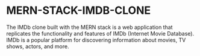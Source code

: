# MERN-STACK-IMDB-CLONE
The IMDb clone built with the MERN stack is a web application that replicates the functionality and features of IMDb (Internet Movie Database). IMDb is a popular platform for discovering information about movies, TV shows, actors, and more.
